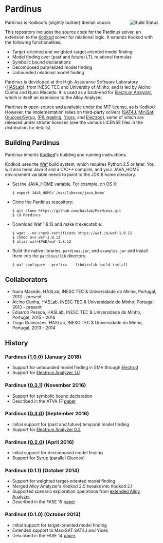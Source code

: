 Pardinus
=======

Pardinus is Kodkod's (slightly bulkier) Iberian cousin. <a href="https://travis-ci.org/haslab/Pardinus"><img align="right" alt="Build Status" src="https://travis-ci.org/haslab/Pardinus.svg?branch=dev"/></a>


This repository includes the source code for the Pardinus solver, an extension to the [Kodkod](http://alloy.mit.edu/kodkod/index.html) solver for relational logic. It extends Kodkod with the following functionalities:
* Target-oriented and weighted-target oriented model finding
* Model finding over (past and future) LTL relational formulas
* Symbolic bound declarations
* Decomposed parallelized model finding
* Unbounded relational model finding

Pardinus is developed at the High-Assurance Software Laboratory ([HASLab](http://haslab.di.uminho.pt)), from INESC TEC and University of Minho, and is led by Alcino Cunha and Nuno Macedo. It is used as a back-end for [Electrum Analyzer](https://github.com/haslab/Electrum), which is itself an extension to the Alloy Analyzer.

Pardinus is open-source and available under the [MIT license](LICENSE), as is Kodkod. However, the implementation relies on third-party solvers ([SAT4J](http://www.sat4j.org), [MiniSat](http://minisat.se), [Glucose/Syrup](http://www.labri.fr/perso/lsimon/glucose/), [(P)Lingeling](http://fmv.jku.at/lingeling/), [Yices](http://yices.csl.sri.com), and [Electrod](https://github.com/grayswandyr/electrod/)), some of which are released under stricter licenses (see the various LICENSE files in the distribution for details).

## Building Pardinus

Pardinus inherits [Kodkod](https://github.com/emina/kodkod/blob/master/README.md#building-and-installing-kodkod)'s 
building and running instructions.

Kodkod uses the [Waf](https://github.com/waf-project/waf) build
system, which requires Python 2.5 or later. You will also need Java 8
and a C/C++ compiler, and your JAVA_HOME environment variable needs to
point to the JDK 8 home directory.

* Set the JAVA_HOME variable. For example, on OS X:

  ``$ export JAVA_HOME=`/usr/libexec/java_home` ``

* Clone the Pardinus repository:

  `$ git clone https://github.com/haslab/Pardinus.git`  
  `$ cd Pardinus`  

* Download Waf 1.8.12 and make it executable:

  `$ wget --no-check-certificate https://waf.io/waf-1.8.12`  
  `$ chmod u+x waf-1.8.12`   
  `$ alias waf=$PWD/waf-1.8.12`

* Build the native libraries, ``pardinus.jar``, and ``examples.jar`` and install them into the ``pardinus/lib`` directory:

  `$ waf configure --prefix=. --libdir=lib build install`  

## Collaborators
- Nuno Macedo, HASLab, INESC TEC & Universidade do Minho, Portugal, 2013 - present
- Alcino Cunha, HASLab, INESC TEC & Universidade do Minho, Portugal, 2013 - present
- Eduardo Pessoa, HASLab, INESC TEC & Universidade do Minho, Portugal, 2015 - 2016
- Tiago Guimarães, HASLab, INESC TEC & Universidade do Minho, Portugal, 2013 - 2014

## History
### Pardinus ([1.0.0](https://github.com/haslab/Pardinus/releases/tag/v1.0)) (January 2018)
<!--- FM,ABZ 18 submissions --->
- Support for unbounded model finding in SMV through [Electrod](https://github.com/grayswandyr/electrod/releases/tag/0.1)
- Support for [Electrum Analyzer 1.0](https://github.com/haslab/Electrum/releases/tag/v1.0)

### Pardinus ([0.3.1](https://github.com/haslab/Pardinus/releases/tag/v0.3.1)) (November 2016) 
<!--- TACAS 17 submission --->
- Support for symbolic bound declaration
- Described in the ATVA 17 [paper](https://doi.org/10.1007/978-3-319-68167-2_23)

### Pardinus ([0.3.0](https://github.com/haslab/Pardinus/releases/tag/v0.3.0)) (September 2016) 
<!--- TRUST Workshop 16 --->
- Initial support for (past and future) temporal model finding
- Support for [Electrum Analyzer 0.2](https://github.com/haslab/Electrum/releases/tag/v0.2)

### Pardinus ([0.2.0](https://github.com/haslab/Pardinus/releases/tag/v0.2.0)) (April 2016) 
<!--- ASE16 submission --->
- Initial support for decomposed model finding
- Support for Syrup (parallel Glucose)

### Pardinus (0.1.1) (October 2014) 
<!--- FASE15 submission -->
- Support for weighted target-oriented model finding
- Merged Alloy Analyzer's Kodkod 2.0 tweaks into Kodkod 2.1
- Supported scenario exploration operations from [extended Alloy Analyzer](toalloy.jar)
- Described in the FASE 15 [paper](http://dx.doi.org/10.1007/978-3-662-46675-9_20)

### Pardinus (0.1.0) (October 2013) 
<!--- FASE14 submission -->
- Initial support for target-oriented model finding
- Extended support to Max-SAT SAT4J and Yices
- Described in the FASE 14 [paper](http://dx.doi.org/10.1007/978-3-642-54804-8_2)

